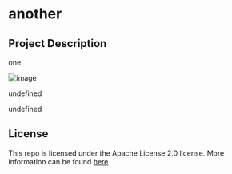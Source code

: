 # another
  ## Project Description
  one
  
  ![image](https://img.shields.io/badge/License-Apache_2.0-blue.svg)

  undefined
  
  
  
  
  undefined
  ## License
  This repo is licensed under the Apache License 2.0 license. More information can be found [here](https://opensource.org/licenses/Apache-2.0)
  
